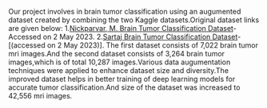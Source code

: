 Our project involves in brain tumor classification using an augumented dataset created by combining the two Kaggle datasets.Original dataset links are given below:
      1.[Nickparvar, M. Brain Tumor Classification Dataset](https://www.kaggle.com/datasets/masoudnickparvar/brain-tumor-mri-dataset)- Accessed on 2 May 2023.
      2.[Sartaj Brain Tumor Classification Dataset](https://www.kaggle.com/datasets/sartajbhuvaji/brain-tumor-classification-mri)-[(accessed on 2 May 2023)].
The first dataset consists of 7,022 brain tumor mri images.And the second dataset consists of 3,264 brain tumor images,which is of total 10,287 images.Various data augumentation techniques were applied to enhance dataset size and diversity.The improved dataset helps in better training of deep learning models for accurate tumor classification.And size of the dataset was increased to 42,556 mri images.
